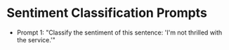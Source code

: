 # Sentiment Classification Prompts

- Prompt 1: "Classify the sentiment of this sentence: 'I'm not thrilled with the service.'"
